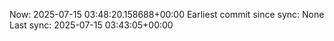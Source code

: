Now: 2025-07-15 03:48:20.158688+00:00 Earliest commit since sync: None Last sync: 2025-07-15 03:43:05+00:00
